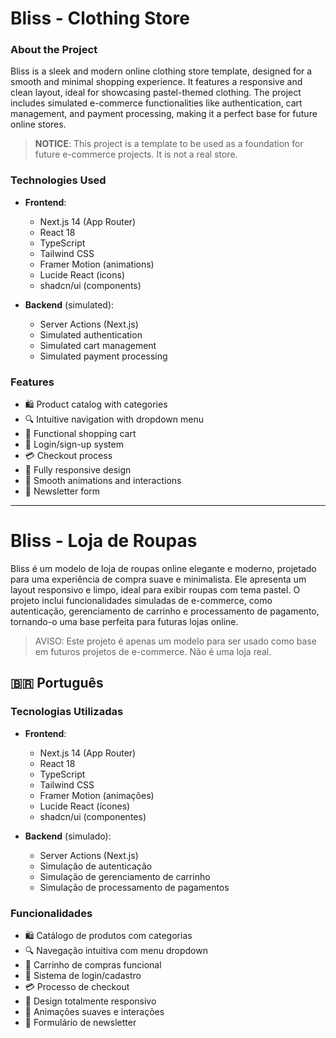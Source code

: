 # Bliss - Clothing Store

### About the Project

Bliss is a sleek and modern online clothing store template, designed for a smooth and minimal shopping experience. It features a responsive and clean layout, ideal for showcasing pastel-themed clothing. The project includes simulated e-commerce functionalities like authentication, cart management, and payment processing, making it a perfect base for future online stores.


> **NOTICE**: This project is a template to be used as a foundation for future e-commerce projects. It is not a real store.

### Technologies Used

- **Frontend**:
  - Next.js 14 (App Router)
  - React 18
  - TypeScript
  - Tailwind CSS
  - Framer Motion (animations)
  - Lucide React (icons)
  - shadcn/ui (components)

- **Backend** (simulated):
  - Server Actions (Next.js)
  - Simulated authentication
  - Simulated cart management
  - Simulated payment processing

### Features

- 🛍️ Product catalog with categories
- 🔍 Intuitive navigation with dropdown menu
- 🛒 Functional shopping cart
- 👤 Login/sign-up system
- 💳 Checkout process
- 📱 Fully responsive design
- 🌙 Smooth animations and interactions
- 📧 Newsletter form

------------------------------------------------------------

# Bliss - Loja de Roupas 

Bliss é um modelo de loja de roupas online elegante e moderno, projetado para uma experiência de compra suave e minimalista. Ele apresenta um layout responsivo e limpo, ideal para exibir roupas com tema pastel. O projeto inclui funcionalidades simuladas de e-commerce, como autenticação, gerenciamento de carrinho e processamento de pagamento, tornando-o uma base perfeita para futuras lojas online.

> AVISO: Este projeto é apenas um modelo para ser usado como base em futuros projetos de e-commerce. Não é uma loja real.

## 🇧🇷 Português


### Tecnologias Utilizadas

- **Frontend**:
  - Next.js 14 (App Router)
  - React 18
  - TypeScript
  - Tailwind CSS
  - Framer Motion (animações)
  - Lucide React (ícones)
  - shadcn/ui (componentes)

- **Backend** (simulado):
  - Server Actions (Next.js)
  - Simulação de autenticação
  - Simulação de gerenciamento de carrinho
  - Simulação de processamento de pagamentos

### Funcionalidades

- 🛍️ Catálogo de produtos com categorias
- 🔍 Navegação intuitiva com menu dropdown
- 🛒 Carrinho de compras funcional
- 👤 Sistema de login/cadastro
- 💳 Processo de checkout
- 📱 Design totalmente responsivo
- 🌙 Animações suaves e interações
- 📧 Formulário de newsletter

